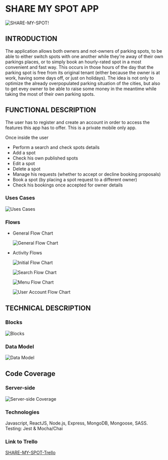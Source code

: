 # SHARE MY SPOT APP

![SHARE-MY-SPOT!](https://media.giphy.com/media/EFGDfCzS5YA48/giphy.gif)

## INTRODUCTION
The application allows both owners and not-owners of parking spots, to be able to either switch spots with one another while they're away of their own parkings places, or to simply book an hourly-rated spot in a most convenient and fast way. This occurs in those hours of the day that the parking spot is free from its original tenant (either because the owner is at work, having some days off, or just on holidays). The idea is not only to optimize the already overpopulated parking situation of the cities, but also to get evey owner to be able to raise some money in the meantime while taking the most of their own parking spots.

## FUNCTIONAL DESCRIPTION

The user has to register and create an account in order to access the features this app has to offer. This is a private mobile only app.

Once inside the user

<ul>
    <li>Perform a search and check spots details</li>
    <li>Add a spot</li>
    <li>Check his own published spots</li>
    <li>Edit a spot</li>
    <li>Delete a spot</li>
    <li>Manage his requests (whether to accept or decline booking proposals)</li>
    <li>Book a spot (by placing a spot request to a different owner)</li>
    <li>Check his bookings once accepted for owner details</li>
</ul>

### Uses Cases

![Uses Cases](./images/usesCases.png)

### Flows

- General Flow Chart 

    ![General Flow Chart](./images/generalFlow.png)

- Activity Flows

    ![Initial Flow Chart](./images/initialFlow.png)

    ![Search Flow Chart](./images/searchFlow.png)
    
    ![Menu Flow Chart](./images/menuFlow.png)
    
    ![User Account Flow Chart](./images/userAccountFlow.png)

## TECHNICAL DESCRIPTION

### Blocks

![Blocks](./images/blocks.png)

### Data Model

![Data Model](./images/dataModel.png)

## Code Coverage

### Server-side

![Server-side Coverage](./images/coverage.png)

### Technologies

Javascript, ReactJS, Node.js, Express, MongoDB, Mongoose, SASS. Testing: Jest & Mocha/Chai

### Link to Trello

[SHARE-MY-SPOT-Trello](https://trello.com/invite/b/T1biXFk4/6978107c189c0ea0306c12300d4b77c9/share-my-spot)
